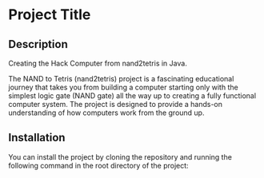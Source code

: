 # Project Title

## Description

Creating the Hack Computer from nand2tetris in Java.

The NAND to Tetris (nand2tetris) project is a fascinating educational journey that takes you from building a computer starting only with the simplest logic gate (NAND gate) all the way up to creating a fully functional computer system. The project is designed to provide a hands-on understanding of how computers work from the ground up.
## Installation

You can install the project by cloning the repository and running the following command in the root directory of the project:

